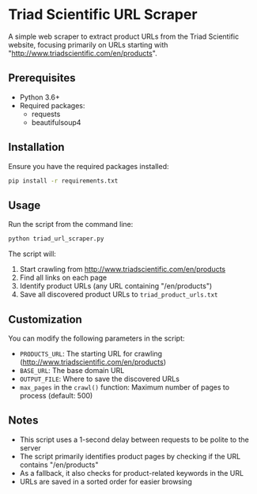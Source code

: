 # Triad Scientific URL Scraper

A simple web scraper to extract product URLs from the Triad Scientific website, focusing primarily on URLs starting with "http://www.triadscientific.com/en/products".

## Prerequisites

- Python 3.6+
- Required packages:
  - requests
  - beautifulsoup4

## Installation

Ensure you have the required packages installed:

```bash
pip install -r requirements.txt
```

## Usage

Run the script from the command line:

```bash
python triad_url_scraper.py
```

The script will:
1. Start crawling from http://www.triadscientific.com/en/products
2. Find all links on each page
3. Identify product URLs (any URL containing "/en/products")
4. Save all discovered product URLs to `triad_product_urls.txt`

## Customization

You can modify the following parameters in the script:

- `PRODUCTS_URL`: The starting URL for crawling (http://www.triadscientific.com/en/products)
- `BASE_URL`: The base domain URL
- `OUTPUT_FILE`: Where to save the discovered URLs
- `max_pages` in the `crawl()` function: Maximum number of pages to process (default: 500)

## Notes

- This script uses a 1-second delay between requests to be polite to the server
- The script primarily identifies product pages by checking if the URL contains "/en/products"
- As a fallback, it also checks for product-related keywords in the URL
- URLs are saved in a sorted order for easier browsing 